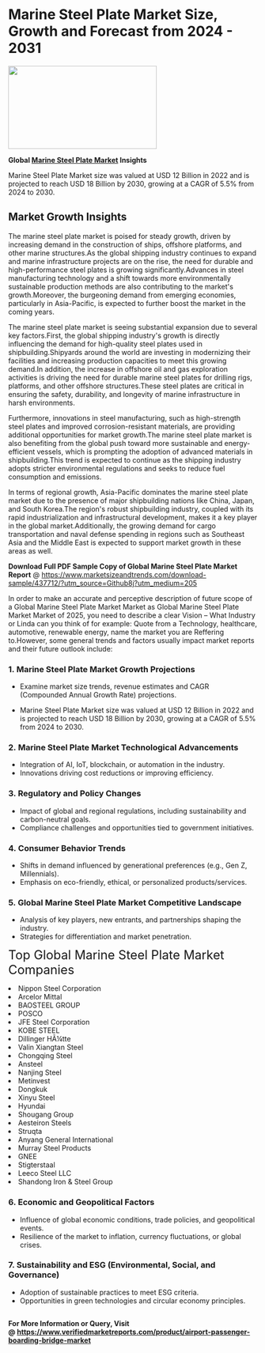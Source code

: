 <H1>Marine Steel Plate Market Size, Growth and Forecast from 2024 - 2031</H1><img class="aligncenter size-medium wp-image-584254" src="https://thirdeyenews.in/wp-content/uploads/2024/09/Global-Market-Research-300x168.jpeg" alt="" width="300" height="168" /><p><strong>Global&nbsp;<a href="https://www.marketsizeandtrends.com/download-sample/437712/?utm_source=Github8j?utm_medium=205">Marine Steel Plate Market</a> Insights</strong></p><p>Marine Steel Plate Market size was valued at USD 12 Billion in 2022 and is projected to reach USD 18 Billion by 2030, growing at a CAGR of 5.5% from 2024 to 2030.</p><p><h2>Market Growth Insights</h2> <p>The marine steel plate market is poised for steady growth, driven by increasing demand in the construction of ships, offshore platforms, and other marine structures.As the global shipping industry continues to expand and marine infrastructure projects are on the rise, the need for durable and high-performance steel plates is growing significantly.Advances in steel manufacturing technology and a shift towards more environmentally sustainable production methods are also contributing to the market's growth.Moreover, the burgeoning demand from emerging economies, particularly in Asia-Pacific, is expected to further boost the market in the coming years.</p> <p>The marine steel plate market is seeing substantial expansion due to several key factors.First, the global shipping industry's growth is directly influencing the demand for high-quality steel plates used in shipbuilding.Shipyards around the world are investing in modernizing their facilities and increasing production capacities to meet this growing demand.In addition, the increase in offshore oil and gas exploration activities is driving the need for durable marine steel plates for drilling rigs, platforms, and other offshore structures.These steel plates are critical in ensuring the safety, durability, and longevity of marine infrastructure in harsh environments.</p> <p>Furthermore, innovations in steel manufacturing, such as high-strength steel plates and improved corrosion-resistant materials, are providing additional opportunities for market growth.The marine steel plate market is also benefiting from the global push toward more sustainable and energy-efficient vessels, which is prompting the adoption of advanced materials in shipbuilding.This trend is expected to continue as the shipping industry adopts stricter environmental regulations and seeks to reduce fuel consumption and emissions.</p> <p>In terms of regional growth, Asia-Pacific dominates the marine steel plate market due to the presence of major shipbuilding nations like China, Japan, and South Korea.The region's robust shipbuilding industry, coupled with its rapid industrialization and infrastructural development, makes it a key player in the global market.Additionally, the growing demand for cargo transportation and naval defense spending in regions such as Southeast Asia and the Middle East is expected to support market growth in these areas as well.</p> <p><span class=""><strong>Download Full PDF Sample Copy of Global Marine Steel Plate Market Report</strong> @ <a href="https://www.marketsizeandtrends.com/download-sample/437712/?utm_source=Github8j?utm_medium=205" target="_blank">https://www.marketsizeandtrends.com/download-sample/437712/?utm_source=Github8j?utm_medium=205</a></span></p><p>In order to make an accurate and perceptive description of future scope of a Global&nbsp;Marine Steel Plate Market Market as Global&nbsp;Marine Steel Plate Market Market of 2025, you need to describe a clear Vision &ndash; What Industry or Linda can you think of for example: Quote from a Technology, healthcare, automotive, renewable energy, name the market you are Reffering to.However, some general trends and factors usually impact market reports and their future outlook include:</p><h3>1.&nbsp;<strong>Marine Steel Plate Market Growth Projections</strong></h3><ul><li>Examine market size trends, revenue estimates and CAGR (Compounded Annual Growth Rate) projections.</li><li><p>Marine Steel Plate Market size was valued at USD 12 Billion in 2022 and is projected to reach USD 18 Billion by 2030, growing at a CAGR of 5.5% from 2024 to 2030.</p></li></ul><h3>2.&nbsp;<strong>Marine Steel Plate Market Technological Advancements</strong></h3><ul><li>Integration of AI, IoT, blockchain, or automation in the industry.</li><li>Innovations driving cost reductions or improving efficiency.</li></ul><h3>3.&nbsp;<strong>Regulatory and Policy Changes</strong></h3><ul><li>Impact of global and regional regulations, including sustainability and carbon-neutral goals.</li><li>Compliance challenges and opportunities tied to government initiatives.</li></ul><h3>4.&nbsp;<strong>Consumer Behavior Trends</strong></h3><ul><li>Shifts in demand influenced by generational preferences (e.g., Gen Z, Millennials).</li><li>Emphasis on eco-friendly, ethical, or personalized products/services.</li></ul><h3>5.&nbsp;<strong>Global Marine Steel Plate Market Competitive Landscape</strong></h3><ul><li>Analysis of key players, new entrants, and partnerships shaping the industry.</li><li>Strategies for differentiation and market penetration.</li></ul><p data-pm-slice="1 1 []"><span style="color: inherit; font-family: inherit; font-size: 25px;">Top Global Marine Steel Plate Market Companies</span></p><div class="" data-test-id=""><p><li>Nippon Steel Corporation</li><li> Arcelor Mittal</li><li> BAOSTEEL GROUP</li><li> POSCO</li><li> JFE Steel Corporation</li><li> KOBE STEEL</li><li> Dillinger HÃ¼tte</li><li> Valin Xiangtan Steel</li><li> Chongqing Steel</li><li> Ansteel</li><li> Nanjing Steel</li><li> Metinvest</li><li> Dongkuk</li><li> Xinyu Steel</li><li> Hyundai</li><li> Shougang Group</li><li> Aesteiron Steels</li><li> Struqta</li><li> Anyang General International</li><li> Murray Steel Products</li><li> GNEE</li><li> Stigterstaal</li><li> Leeco Steel LLC</li><li> Shandong Iron & Steel Group</li></p></div><h3>6.&nbsp;<strong>Economic and Geopolitical Factors</strong></h3><ul><li>Influence of global economic conditions, trade policies, and geopolitical events.</li><li>Resilience of the market to inflation, currency fluctuations, or global crises.</li></ul><h3>7.&nbsp;<strong>Sustainability and ESG (Environmental, Social, and Governance)</strong></h3><ul><li>Adoption of sustainable practices to meet ESG criteria.</li><li>Opportunities in green technologies and circular economy principles.</li></ul><h2><strong style="font-size: 14px;">For More Information or Query, Visit @&nbsp;</strong><a style="background-color: #ffffff; font-size: 14px;" href="https://www.marketsizeandtrends.com/report/marine-steel-plate-market/" target="_blank">https://www.verifiedmarketreports.com/product/airport-passenger-boarding-bridge-market</a></h2>